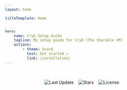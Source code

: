 ```yaml
---
layout: home

titleTemplate: Home


hero:
    name: Cryb Setup Guide
    tagline: My setup guide for Cryb (The Sharable VM)
    actions:
        - theme: brand
          text: Get started →
          link: /installation/
---
```


<div style="margin: 3rem 1rem 0 1rem; display: flex; flex-wrap: wrap; justify-content: center; gap: 1rem;">
    <img src="https://img.shields.io/github/last-commit/D3SOX/cryb-guide.svg?style=for-the-badge&label=Last%20update" alt="Last Update" />
    <img src="https://img.shields.io/github/stars/D3SOX/cryb-guide?style=for-the-badge" alt="Stars">
    <img src="https://img.shields.io/github/license/D3SOX/cryb-guide?style=for-the-badge" alt="License">
</div>
